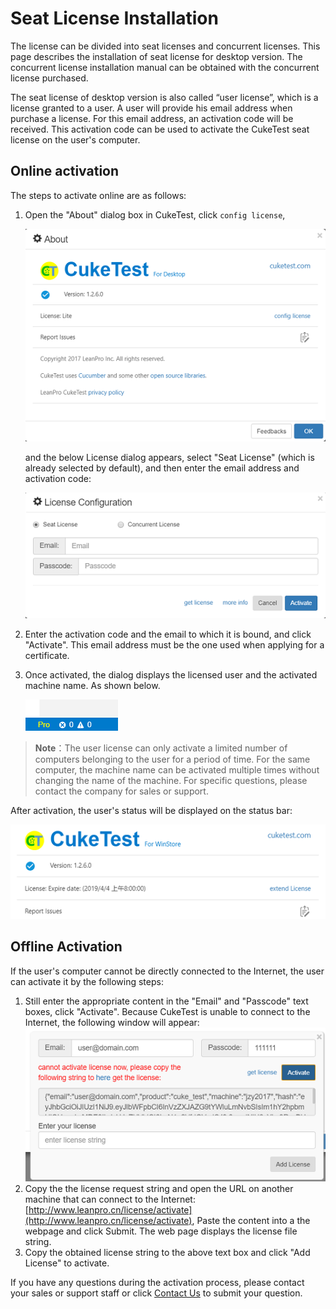 # Seat License Installation

The license can be divided into seat licenses and concurrent licenses. This page describes the installation of seat license for desktop version. The concurrent license installation manual can be obtained with the concurrent license purchased.

The seat license of desktop version is also called “user license”, which is a license granted to a user. A user will provide his email address when purchase a license. For this email address, an activation code will be received. This activation code can be used to activate the CukeTest seat license on the user's computer.

## Online activation

The steps to activate online are as follows:

1. Open the "About" dialog box in CukeTest, click `config license`,

   ![](../.gitbook/assets/about_dialog.png)

   and the below License dialog appears, select "Seat License" \(which is already selected by default\), and then enter the email address and activation code:

   ![](../.gitbook/assets/license_enter.png)

2. Enter the activation code and the email to which it is bound, and click "Activate". This email address must be the one used when applying for a certificate.
3. Once activated, the dialog displays the licensed user and the activated machine name. As shown below.

   ![](../.gitbook/assets/license_installed.png)

> **Note**：The user license can only activate a limited number of computers belonging to the user for a period of time. For the same computer, the machine name can be activated multiple times without changing the name of the machine. For specific questions, please contact the company for sales or support.

After activation, the user's status will be displayed on the status bar:

![](../.gitbook/assets/license_status.png)

## Offline Activation

If the user's computer cannot be directly connected to the Internet, the user can activate it by the following steps:

1. Still enter the appropriate content in the "Email" and "Passcode" text boxes, click "Activate". Because CukeTest is unable to connect to the Internet, the following window will appear: ![](../.gitbook/assets/license_offline.png)
2. Copy the the license request string and open the URL on another machine that can connect to the Internet: [http://www.leanpro.cn/license/activate](http://www.leanpro.cn/license/activate), Paste the content into a the webpage and click Submit. The web page displays the license file string.
3. Copy the obtained license string to the above text box and click "Add License" to activate.

If you have any questions during the activation process, please contact your sales or support staff or click [Contact Us](http://www.leanpro.cn/contactus) to submit your question.

